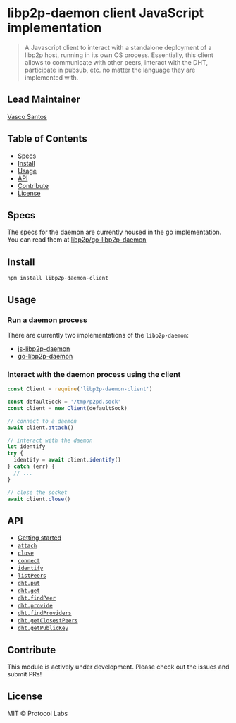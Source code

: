 libp2p-daemon client JavaScript implementation
======

> A Javascript client to interact with a standalone deployment of a libp2p host, running in its own OS process. Essentially, this client allows to communicate with other peers, interact with the DHT, participate in pubsub, etc. no matter the language they are implemented with.

## Lead Maintainer

[Vasco Santos](https://github.com/vasco-santos)

## Table of Contents

* [Specs](#specs)
* [Install](#install)
* [Usage](#usage)
* [API](#api)
* [Contribute](#contribute)
* [License](#license)

## Specs

The specs for the daemon are currently housed in the go implementation. You can read them at [libp2p/go-libp2p-daemon](https://github.com/libp2p/go-libp2p-daemon/blob/master/specs/README.md)

## Install

`npm install libp2p-daemon-client`

## Usage

### Run a daemon process

There are currently two implementations of the `libp2p-daemon`:

- [js-libp2p-daemon](https://github.com/libp2p/js-libp2p-daemon)
- [go-libp2p-daemon](https://github.com/libp2p/go-libp2p-daemon)

### Interact with the daemon process using the client

```js
const Client = require('libp2p-daemon-client')

const defaultSock = '/tmp/p2pd.sock'
const client = new Client(defaultSock)

// connect to a daemon
await client.attach()

// interact with the daemon
let identify
try {
  identify = await client.identify()
} catch (err) {
  // ...
}

// close the socket
await client.close()
```

## API

* [Getting started](https://github.com/libp2p/libp2p-daemon-client/blob/master/API.md#getting-started)
* [`attach`](https://github.com/libp2p/libp2p-daemon-client/blob/master/API.md#attach)
* [`close`](https://github.com/libp2p/libp2p-daemon-client/blob/master/API.md#close)
* [`connect`](https://github.com/libp2p/libp2p-daemon-client/blob/master/API.md#connect)
* [`identify`](https://github.com/libp2p/libp2p-daemon-client/blob/master/API.md#identify)
* [`listPeers`](https://github.com/libp2p/libp2p-daemon-client/blob/master/API.md#listPeers)
* [`dht.put`](https://github.com/libp2p/libp2p-daemon-client/blob/master/API.md#dht.put)
* [`dht.get`](https://github.com/libp2p/libp2p-daemon-client/blob/master/API.md#dht.get)
* [`dht.findPeer`](https://github.com/libp2p/libp2p-daemon-client/blob/master/API.md#dht.findPeer)
* [`dht.provide`](https://github.com/libp2p/libp2p-daemon-client/blob/master/API.md#dht.provide)
* [`dht.findProviders`](https://github.com/libp2p/libp2p-daemon-client/blob/master/API.md#dht.findProviders)
* [`dht.getClosestPeers`](https://github.com/libp2p/libp2p-daemon-client/blob/master/API.md#dht.getClosestPeers)
* [`dht.getPublicKey`](https://github.com/libp2p/libp2p-daemon-client/blob/master/API.md#dht.getPublicKey)

## Contribute

This module is actively under development. Please check out the issues and submit PRs!

## License

MIT © Protocol Labs